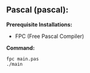## Pascal (pascal):
**Prerequisite Installations:** 
- FPC (Free Pascal Compiler)

**Command:**
```
fpc main.pas
./main
```
